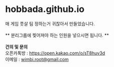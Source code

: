 # hobbada.github.io

매 게임 풋살 팀 정하는거 귀찮아서 만들었습니다.
<br>
<br>
** 분리그룹에 찢어져야 하는 인원을 넣으시면 됩니다. **
<br>
<br>
**건의 및 문의**
<br>
오픈카톡방 : https://open.kakao.com/o/sT8huv3d 
<br>
이메일 : wimbi.root@gmail.com
